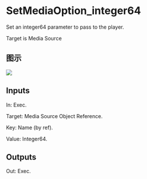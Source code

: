 # SetMediaOption_integer64

Set an integer64 parameter to pass to the player.

Target is Media Source

## 图示

![]($-20221218-20022332.png)

## Inputs

In: Exec.

Target: Media Source Object Reference.

Key: Name (by ref).

Value: Integer64.  

## Outputs

Out: Exec.

